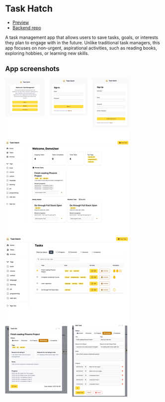 # Task Hatch

- [Preview](https://taskhatch.wenxpan.com)
- [Backend repo](https://github.com/wenxpan/task-hatch-api)

A task management app that allows users to save tasks, goals, or interests they plan to engage with in the future. Unlike traditional task managers, this app focuses on non-urgent, aspirational activities, such as reading books, exploring hobbies, or learning new skills.

## App screenshots

![Screenshots](/docs/screenshots.png)
